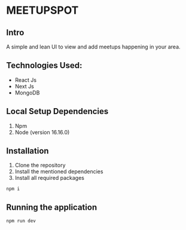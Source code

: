 # MEETUPSPOT

## Intro

A simple and lean UI to view and add meetups happening in your area.

## Technologies Used:

- React Js
- Next Js
- MongoDB

## Local Setup Dependencies

1. Npm
2. Node (version 16.16.0)

## Installation

1. Clone the repository
2. Install the mentioned dependencies
3. Install all required packages

```
npm i
```

## Running the application

```
npm run dev
```
